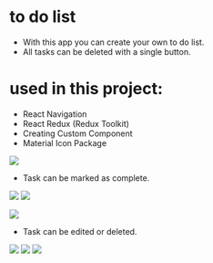# to do list

- With this app you can create your own to do list.
- All tasks can be deleted with a single button.

# used in this project:
- React Navigation
- React Redux (Redux Toolkit)
- Creating Custom Component
- Material Icon Package

![](src/assets/todo_app.gif)

- Task can be marked as complete.

![](src/assets/1.jpg)
![](src/assets/2.jpg)

![](src/assets/3.jpg)

- Task can be edited or deleted.

![](src/assets/4.jpg)
![](src/assets/5.jpg)
![](src/assets/6.jpg)
